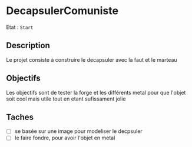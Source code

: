 # DecapsulerComuniste 

Etat : `Start`

## Description

Le projet consiste à construire le decapsuler avec la faut et le marteau

## Objectifs

Les objectifs sont de tester la forge et les différents metal pour que l'objet soit cool mais utile tout en etant sufissament jolie

## Taches

- [ ] se basée sur une image pour modeliser le decpsuler
- [ ] le faire fondre, pour avoir l'objet en metal

